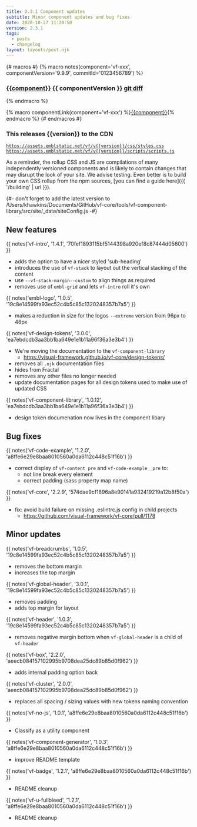 ```yaml
---
title: 2.3.1 Component updates
subtitle: Minor component updates and bug fixes
date: 2020-10-27 11:20:50
version: 2.3.1
tags:
  - posts
  - changelog
layout: layouts/post.njk
---
```


{# macros #}
{% macro notes(component='vf-xxx', componentVersion='9.9.9', commitId='0123456789') %}

### [{{component}}](https://visual-framework.github.io/vf-core/components/{{component}}/) <span class="vf-badge">{{ componentVersion }}</span> <a href="https://github.com/visual-framework/vf-core/commit/{{commitId}}" class="vf-badge">git diff</a>

{% endmacro %}

{% macro componentLink(component='vf-xxx') %}[{{component}}](https://visual-framework.github.io/vf-core/components/{{component}}/){% endmacro %}
{# endmacros #}

<div class="vf-box vf-box-theme--tertiary vf-box--easy">
<h3 class="vf-box__heading">
This releases {{version}} to the CDN
</h3>
<div class="vf-box__text">

[`https://assets.emblstatic.net/vf/v{{version}}/css/styles.css`](https://assets.emblstatic.net/vf/v{{version}}/css/styles.css) <br/>
[`https://assets.emblstatic.net/vf/v{{version}}/scripts/scripts.js`](https://assets.emblstatic.net/vf/v{{version}}/scripts/scripts.js)

As a reminder, the rollup CSS and JS are compilations of many independently versioned components and is likely to contain changes that may disrupt the look of your site. We advise testing. Even better is to build your own CSS rollup from the npm sources, [you can find a guide here]({{ '/building' | url }}).

{#- don't forget to add the latest version to /Users/khawkins/Documents/GitHub/vf-core/tools/vf-component-library/src/site/_data/siteConfig.js -#}

</div>
</div>

## New features

{{ notes('vf-intro', '1.4.1', '70fef1893115bf5144398a920ef8c87444d05600') }}

- adds the option to have a nicer styled 'sub-heading'
- introduces the use of `vf-stack` to layout out the vertical stacking of the content
- use `--vf-stack-margin--custom` to align things as required
- removes use of `embl-grid` and lets `vf-intro` roll it's own

{{ notes('embl-logo', '1.0.5', '19c8e14599fa93ec52c4b5c85c1320248357b7a5') }}

- makes a reduction in size for the logos `--extreme` version from 96px to 48px

{{ notes('vf-design-tokens', '3.0.0', 'ea7ebdcdb3aa3bb1ba649e1e1b11a96f36a3e3b4') }}

* We're moving the documentation to the `vf-component-library`
    * https://visual-framework.github.io/vf-core/design-tokens/
* removes all `.njk` documentation files
* hides from Fractal
* removes any other files no longer needed
* update documentation pages for all design tokens used to make use of updated CSS

{{ notes('vf-component-library', '1.0.12', 'ea7ebdcdb3aa3bb1ba649e1e1b11a96f36a3e3b4') }}

* design token documenation now lives in the component libary

## Bug fixes

{{ notes('vf-code-example', '1.2.0', 'a8ffe6e29e8baa8010560a0da6112c448c51f16b') }}

* correct display of `vf-content pre` and `vf-code-example__pre` to:
  * not line break every element
  * correct padding (sass property map name)

{{ notes('vf-core', '2.2.9', '574dae9cf1696a8e90141a932419219a12b8f50a') }}

* fix: avoid build failure on missing .eslintrc.js config in child projects
    * https://github.com/visual-framework/vf-core/pull/1178

## Minor updates

{{ notes('vf-breadcrumbs', '1.0.5', '19c8e14599fa93ec52c4b5c85c1320248357b7a5') }}

- removes the bottom margin
- increases the top margin

{{ notes('vf-global-header', '3.0.1', '19c8e14599fa93ec52c4b5c85c1320248357b7a5') }}

- removes padding
- adds top margin for layout

{{ notes('vf-header', '1.0.3', '19c8e14599fa93ec52c4b5c85c1320248357b7a5') }}

- removes negative margin bottom when `vf-global-header` is a child of `vf-header`

{{ notes('vf-box', '2.2.0', 'aeecb084157102995b9708dea25dc89b85d0f962') }}

- adds internal padding option back

{{ notes('vf-cluster', '2.0.0', 'aeecb084157102995b9708dea25dc89b85d0f962') }}

- replaces all spacing / sizing values with new tokens naming convention

{{ notes('vf-no-js', '1.0.1', 'a8ffe6e29e8baa8010560a0da6112c448c51f16b') }}

* Classify as a utility component

{{ notes('vf-component-generator', '1.0.3', 'a8ffe6e29e8baa8010560a0da6112c448c51f16b') }}

* improve README template

{{ notes('vf-badge', '1.2.1', 'a8ffe6e29e8baa8010560a0da6112c448c51f16b') }}

* README cleanup

{{ notes('vf-u-fullbleed', '1.2.1', 'a8ffe6e29e8baa8010560a0da6112c448c51f16b') }}

* README cleanup

